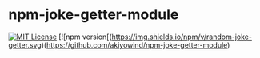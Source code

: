 # npm-joke-getter-module

[![MIT License](https://img.shields.io/npm/l/random-joke-getter.svg)](https://opensource.org/licenses/MIT)
[![npm version[(https://img.shields.io/npm/v/random-joke-getter.svg)(https://github.com/akiyowind/npm-joke-getter-module)
